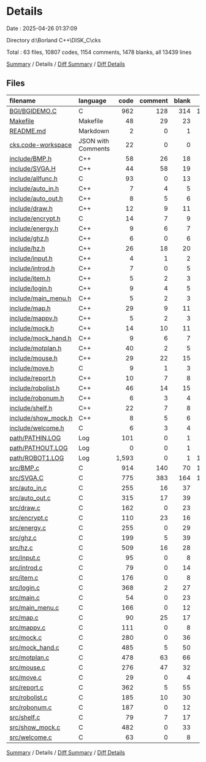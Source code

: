 # Details

Date : 2025-04-26 01:37:09

Directory d:\\Borland C++\\DISK_C\\cks

Total : 63 files,  10807 codes, 1154 comments, 1478 blanks, all 13439 lines

[Summary](results.md) / Details / [Diff Summary](diff.md) / [Diff Details](diff-details.md)

## Files
| filename | language | code | comment | blank | total |
| :--- | :--- | ---: | ---: | ---: | ---: |
| [BGI/BGIDEMO.C](/BGI/BGIDEMO.C) | C | 962 | 128 | 314 | 1,404 |
| [Makefile](/Makefile) | Makefile | 48 | 29 | 23 | 100 |
| [README.md](/README.md) | Markdown | 2 | 0 | 1 | 3 |
| [cks.code-workspace](/cks.code-workspace) | JSON with Comments | 22 | 0 | 0 | 22 |
| [include/BMP.h](/include/BMP.h) | C++ | 58 | 26 | 18 | 102 |
| [include/SVGA.H](/include/SVGA.H) | C++ | 44 | 58 | 19 | 121 |
| [include/allfunc.h](/include/allfunc.h) | C | 93 | 0 | 13 | 106 |
| [include/auto\_in.h](/include/auto_in.h) | C++ | 7 | 4 | 5 | 16 |
| [include/auto\_out.h](/include/auto_out.h) | C++ | 8 | 5 | 6 | 19 |
| [include/draw.h](/include/draw.h) | C++ | 12 | 9 | 11 | 32 |
| [include/encrypt.h](/include/encrypt.h) | C | 14 | 7 | 9 | 30 |
| [include/energy.h](/include/energy.h) | C++ | 9 | 6 | 7 | 22 |
| [include/ghz.h](/include/ghz.h) | C++ | 6 | 0 | 6 | 12 |
| [include/hz.h](/include/hz.h) | C++ | 26 | 18 | 20 | 64 |
| [include/input.h](/include/input.h) | C++ | 4 | 1 | 2 | 7 |
| [include/introd.h](/include/introd.h) | C++ | 7 | 0 | 5 | 12 |
| [include/item.h](/include/item.h) | C++ | 5 | 2 | 3 | 10 |
| [include/login.h](/include/login.h) | C++ | 9 | 4 | 5 | 18 |
| [include/main\_menu.h](/include/main_menu.h) | C++ | 5 | 2 | 3 | 10 |
| [include/map.h](/include/map.h) | C++ | 29 | 9 | 11 | 49 |
| [include/mappv.h](/include/mappv.h) | C++ | 5 | 2 | 3 | 10 |
| [include/mock.h](/include/mock.h) | C++ | 14 | 10 | 11 | 35 |
| [include/mock\_hand.h](/include/mock_hand.h) | C++ | 9 | 6 | 7 | 22 |
| [include/motplan.h](/include/motplan.h) | C++ | 40 | 2 | 5 | 47 |
| [include/mouse.h](/include/mouse.h) | C++ | 29 | 22 | 15 | 66 |
| [include/move.h](/include/move.h) | C | 9 | 1 | 3 | 13 |
| [include/report.h](/include/report.h) | C++ | 10 | 7 | 8 | 25 |
| [include/robolist.h](/include/robolist.h) | C++ | 46 | 14 | 15 | 75 |
| [include/robonum.h](/include/robonum.h) | C++ | 6 | 3 | 4 | 13 |
| [include/shelf.h](/include/shelf.h) | C++ | 22 | 7 | 8 | 37 |
| [include/show\_mock.h](/include/show_mock.h) | C++ | 8 | 5 | 6 | 19 |
| [include/welcome.h](/include/welcome.h) | C | 6 | 3 | 4 | 13 |
| [path/PATHIN.LOG](/path/PATHIN.LOG) | Log | 101 | 0 | 1 | 102 |
| [path/PATHOUT.LOG](/path/PATHOUT.LOG) | Log | 0 | 0 | 1 | 1 |
| [path/ROBOT1.LOG](/path/ROBOT1.LOG) | Log | 1,593 | 0 | 1 | 1,594 |
| [src/BMP.c](/src/BMP.c) | C | 914 | 140 | 70 | 1,124 |
| [src/SVGA.C](/src/SVGA.C) | C | 775 | 383 | 164 | 1,322 |
| [src/auto\_in.c](/src/auto_in.c) | C | 255 | 16 | 37 | 308 |
| [src/auto\_out.c](/src/auto_out.c) | C | 315 | 17 | 39 | 371 |
| [src/draw.c](/src/draw.c) | C | 162 | 0 | 23 | 185 |
| [src/encrypt.c](/src/encrypt.c) | C | 110 | 23 | 16 | 149 |
| [src/energy.c](/src/energy.c) | C | 255 | 0 | 29 | 284 |
| [src/ghz.c](/src/ghz.c) | C | 199 | 5 | 39 | 243 |
| [src/hz.c](/src/hz.c) | C | 509 | 16 | 28 | 553 |
| [src/input.c](/src/input.c) | C | 95 | 0 | 8 | 103 |
| [src/introd.c](/src/introd.c) | C | 79 | 0 | 14 | 93 |
| [src/item.c](/src/item.c) | C | 176 | 0 | 8 | 184 |
| [src/login.c](/src/login.c) | C | 368 | 2 | 27 | 397 |
| [src/main.c](/src/main.c) | C | 54 | 0 | 23 | 77 |
| [src/main\_menu.c](/src/main_menu.c) | C | 166 | 0 | 12 | 178 |
| [src/map.c](/src/map.c) | C | 90 | 25 | 17 | 132 |
| [src/mappv.c](/src/mappv.c) | C | 111 | 0 | 8 | 119 |
| [src/mock.c](/src/mock.c) | C | 280 | 0 | 36 | 316 |
| [src/mock\_hand.c](/src/mock_hand.c) | C | 485 | 5 | 50 | 540 |
| [src/motplan.c](/src/motplan.c) | C | 478 | 63 | 66 | 607 |
| [src/mouse.c](/src/mouse.c) | C | 276 | 47 | 32 | 355 |
| [src/move.c](/src/move.c) | C | 29 | 0 | 4 | 33 |
| [src/report.c](/src/report.c) | C | 362 | 5 | 55 | 422 |
| [src/robolist.c](/src/robolist.c) | C | 185 | 10 | 30 | 225 |
| [src/robonum.c](/src/robonum.c) | C | 187 | 0 | 12 | 199 |
| [src/shelf.c](/src/shelf.c) | C | 79 | 7 | 17 | 103 |
| [src/show\_mock.c](/src/show_mock.c) | C | 482 | 0 | 33 | 515 |
| [src/welcome.c](/src/welcome.c) | C | 63 | 0 | 8 | 71 |

[Summary](results.md) / Details / [Diff Summary](diff.md) / [Diff Details](diff-details.md)